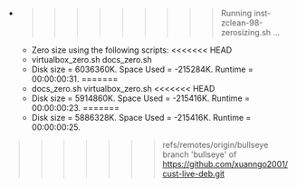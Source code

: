 * >>>>>>>>> Running inst-zclean-98-zerosizing.sh ...
  * Zero size using the following scripts:
<<<<<<< HEAD
  * virtualbox_zero.sh docs_zero.sh
  * Disk size = 6036360K. Space Used = -215284K. Runtime = 00:00:00:31.
=======
  * docs_zero.sh virtualbox_zero.sh
<<<<<<< HEAD
  * Disk size = 5914860K. Space Used = -215416K. Runtime = 00:00:00:23.
=======
  * Disk size = 5886328K. Space Used = -215416K. Runtime = 00:00:00:25.
>>>>>>> refs/remotes/origin/bullseye
>>>>>>> branch 'bullseye' of https://github.com/xuanngo2001/cust-live-deb.git
